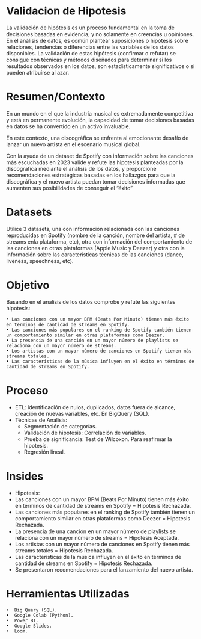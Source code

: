 # Validacion de Hipotesis

La validación de hipótesis es un proceso fundamental en la toma de decisiones basadas en evidencia, y no solamente en creencias u opiniones. En el análisis de datos, es común plantear suposiciones o hipótesis sobre relaciones, tendencias o diferencias entre las variables de los datos disponibles. La validación de estas hipótesis (confirmar o refutar) se consigue con técnicas y métodos diseñados para determinar si los resultados observados en los datos, son estadísticamente significativos o si pueden atribuirse al azar.

# Resumen/Contexto

En un mundo en el que la industria musical es extremadamente competitiva y está en permanente evolución, la capacidad de tomar decisiones basadas en datos se ha convertido en un activo invaluable.

En este contexto, una discográfica se enfrenta al emocionante desafío de lanzar un nuevo artista en el escenario musical global.

Con la ayuda de un dataset de Spotify con información sobre las canciones más escuchadas en 2023 valide y refute las hipotesis planteadas por la discografica  mediante el análisis de los datos, y proporcione recomendaciones estratégicas basadas en los hallazgos para que la discográfica y el nuevo artista puedan tomar decisiones informadas que aumenten sus posibilidades de conseguir el “éxito”

# Datasets

Utilice 3 datasets, una con información relacionada con las canciones reproducidas en Spotify (nombre de la canción, nombre del artista, # de streams enla plataforma, etc), otra con información del comportamiento de las canciones en otras plataformas (Apple Music y Deezer) y otra con la información sobre las caracteristicas técnicas de las canciones (dance, liveness, speechness, etc). 


# Objetivo

Basando en el analisis de los datos comprobe y refute las siguientes hipotesis:

    • Las canciones con un mayor BPM (Beats Por Minuto) tienen más éxito en términos de cantidad de streams en Spotify.
    • Las canciones más populares en el ranking de Spotify también tienen un comportamiento similar en otras plataformas como Deezer.
    • La presencia de una canción en un mayor número de playlists se relaciona con un mayor número de streams.
    • Los artistas con un mayor número de canciones en Spotify tienen más streams totales.
    • Las características de la música influyen en el éxito en términos de cantidad de streams en Spotify.

# Proceso

- ETL: identificación de nulos, duplicados, datos fuera de alcance, creación de nuevas variables, etc. En BigQuery (SQL).
- Técnicas de Análisis:
    - Segmentación de categorías.
    - Validación de hipotesis: Correlación de variables.
    - Prueba de significancia: Test de Wilcoxon. Para reafirmar la hipotesis.
    - Regresión lineal.
 
# Insides

- Hipotesis:
- Las canciones con un mayor BPM (Beats Por Minuto) tienen más éxito en términos de cantidad de streams en Spotify = Hipotesis Rechazada.
- Las canciones más populares en el ranking de Spotify también tienen un comportamiento similar en otras plataformas como Deezer = Hipotesis Rechazada.
- La presencia de una canción en un mayor número de playlists se relaciona con un mayor número de streams = Hipotesis Aceptada.
- Los artistas con un mayor número de canciones en Spotify tienen más streams totales = Hipotesis Rechazada.
- Las características de la música influyen en el éxito en términos de cantidad de streams en Spotify = Hipotesis Rechazada.
- Se presentaron recomendaciones para el lanzamiento del nuevo artista.
   
# Herramientas Utilizadas
   
    •  Big Query (SQL).
    •  Google Colab (Python).
    •  Power BI.
    •  Google Slides.
    •  Loom.
